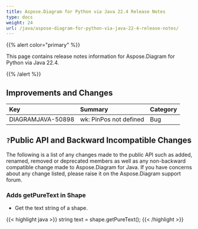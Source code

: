 ```yaml
---
title: Aspose.Diagram for Python via Java 22.4 Release Notes
type: docs
weight: 24
url: /java/aspose-diagram-for-python-via-java-22-4-release-notes/
---
```


{{% alert color="primary" %}}

This page contains release notes information for Aspose.Diagram for Python via Java 22.4.

{{% /alert %}}
## **Improvements and Changes** ##

|**Key**|**Summary**|**Category**|
| :- | :- | :- |
|DIAGRAMJAVA-50898|wk: PinPos not defined|Bug|

## `?`**Public API and Backward Incompatible Changes**
The following is a list of any changes made to the public API such as added, renamed, removed or deprecated members as well as any non-backward compatible change made to Aspose.Diagram for Java. If you have concerns about any change listed, please raise it on the Aspose.Diagram support forum.

### **Adds getPureText in Shape**
- Get the text string of a shape.

{{< highlight java >}}
string text = shape.getPureText();
{{< /highlight >}}
